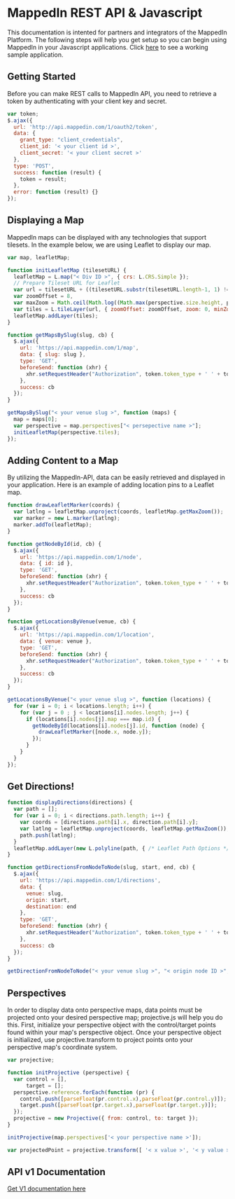 MappedIn REST API & Javascript
========

This documentation is intented for partners and integrators of the MappedIn Platform. The following steps will help you get setup so you can begin using MappedIn in your Javascript applications. Click [here](sample.html) to see a working sample application.

## Getting Started

Before you can make REST calls to MappedIn API, you need to retrieve a token by authenticating with your client key and secret.

```javascript
var token;
$.ajax({ 
  url: 'http://api.mappedin.com/1/oauth2/token', 
  data: { 
    grant_type: "client_credentials", 
    client_id: '< your client id >', 
    client_secret: '< your client secret >' 
  }, 
  type: 'POST',
  success: function (result) {
    token = result;
  },
  error: function (result) {}
});
```

## Displaying a Map

MappedIn maps can be displayed with any technologies that support tilesets. In the example below, we are using Leaflet to display our map.

```javascript
var map, leafletMap;

function initLeafletMap (tilesetURL) {
  leafletMap = L.map("< Div ID >", { crs: L.CRS.Simple });
  // Prepare Tileset URL for Leaflet
  var url = tilesetURL + ((tilesetURL.substr(tilesetURL.length-1, 1) !== '/') ? '/' : '') + "{z}/{x}_{y}.png",
  var zoomOffset = 8,
  var maxZoom = Math.ceil(Math.log((Math.max(perspective.size.height, perspective.size.width)))/Math.log(2)) - zoomOffset;
  var tiles = L.tileLayer(url, { zoomOffset: zoomOffset, zoom: 0, minZoom: 0, maxZoom: maxZoom, continuousWorld: true });
  leafletMap.addLayer(tiles);
}

function getMapsBySlug(slug, cb) {
  $.ajax({ 
    url: 'https://api.mappedin.com/1/map', 
    data: { slug: slug }, 
    type: 'GET',
    beforeSend: function (xhr) {
      xhr.setRequestHeader("Authorization", token.token_type + ' ' + token.access_token);
    }, 
    success: cb
  });
}

getMapsBySlug("< your venue slug >", function (maps) {
  map = maps[0];
  var perspective = map.perspectives["< persepective name >"];
  initLeafletMap(perspective.tiles);
});
```

## Adding Content to a Map

By utilizing the MappedIn-API, data can be easily retrieved and displayed in your application. Here is an example of adding location pins to a Leaflet map. 

```javascript
function drawLeafletMarker(coords) {
  var latlng = leafletMap.unproject(coords, leafletMap.getMaxZoom());
  var marker = new L.marker(latlng);  
  marker.addTo(leafletMap);
}

function getNodeById(id, cb) {
  $.ajax({ 
    url: 'https://api.mappedin.com/1/node', 
    data: { id: id }, 
    type: 'GET', 
    beforeSend: function (xhr) {
      xhr.setRequestHeader("Authorization", token.token_type + ' ' + token.access_token);
    }, 
    success: cb
  });
}

function getLocationsByVenue(venue, cb) {
  $.ajax({ 
    url: 'https://api.mappedin.com/1/location', 
    data: { venue: venue }, 
    type: 'GET', 
    beforeSend: function (xhr) {
      xhr.setRequestHeader("Authorization", token.token_type + ' ' + token.access_token);
    }, 
    success: cb
  });
}

getLocationsByVenue("< your venue slug >", function (locations) {
  for (var i = 0; i < locations.length; i++) {
    for (var j = 0 ; j < locations[i].nodes.length; j++) {
      if (locations[i].nodes[j].map === map.id) {
        getNodeById(locations[i].nodes[j].id, function (node) {
          drawLeafletMarker([node.x, node.y]);
        });
      }
    }
  }
});

```

## Get Directions!

```javascript
function displayDirections(directions) {
  var path = [];
  for (var i = 0; i < directions.path.length; i++) {
    var coords = [directions.path[i].x, direction.path[i].y];
    var latlng = leafletMap.unproject(coords, leafletMap.getMaxZoom());
    path.push(latlng);
  }
  leafletMap.addLayer(new L.polyline(path, { /* Leaflet Path Options */ }));
}

function getDirectionsFromNodeToNode(slug, start, end, cb) {
  $.ajax({ 
    url: 'https://api.mappedin.com/1/directions', 
    data: { 
      venue: slug, 
      origin: start, 
      destination: end 
    },
    type: 'GET',
    beforeSend: function (xhr) {
      xhr.setRequestHeader("Authorization", token.token_type + ' ' + token.access_token);
    }, 
    success: cb
  });
}

getDirectionFromNodeToNode("< your venue slug >", "< origin node ID >", "< destination node ID >", displayDirections);

```

## Perspectives

In order to display data onto perspective maps, data points must be projected onto your desired perspective map; projective.js will help you do this. First, initialize your perspective object with the control/target points found within your map's perspective object. Once your perspective object is initialized, use projective.transform to project points onto your perspective map's coordinate system.

```javascript 
var projective;

function initProjective (perspective) {
  var control = [],
      target = [];
  perspective.reference.forEach(function (pr) {
    control.push([parseFloat(pr.control.x),parseFloat(pr.control.y)]);
    target.push([parseFloat(pr.target.x),parseFloat(pr.target.y)]);
  });
  projective = new Projective({ from: control, to: target });
}

initProjective(map.perspectives['< your perspective name >']);

var projectedPoint = projective.transform([ '< x value >', '< y value >']);
```

## API v1 Documentation

[Get V1 documentation here](../../v1.md)    	   